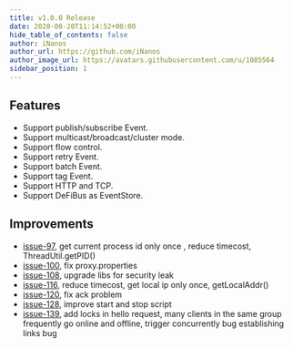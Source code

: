 ```yaml
---
title: v1.0.0 Release
date: 2020-08-20T11:14:52+00:00
hide_table_of_contents: false
author: iNanos
author_url: https://github.com/iNanos
author_image_url: https://avatars.githubusercontent.com/u/1085564
sidebar_position: 1
---
```


## Features

- Support publish/subscribe Event.
- Support multicast/broadcast/cluster mode.
- Support flow control.
- Support retry Event.
- Support batch Event.
- Support tag Event.
- Support HTTP and TCP.
- Support DeFiBus as EventStore.

## Improvements

- [issue-97](https://github.com/WeBankFinTech/EventMesh/issues/97), get current process id only once , reduce timecost, ThreadUtil.getPID()
- [issue-100](https://github.com/WeBankFinTech/EventMesh/issues/100), fix proxy.properties
- [issue-108](https://github.com/WeBankFinTech/EventMesh/issues/108), upgrade libs for security leak
- [issue-116](https://github.com/WeBankFinTech/EventMesh/issues/116), reduce timecost, get local ip only once, getLocalAddr()
- [issue-120](https://github.com/WeBankFinTech/EventMesh/issues/120), fix ack problem
- [issue-128](https://github.com/WeBankFinTech/EventMesh/issues/128), improve start and stop script
- [issue-139](https://github.com/WeBankFinTech/EventMesh/issues/139), add locks in hello request, many clients in the same group frequently go online and offline, trigger concurrently bug establishing links bug
